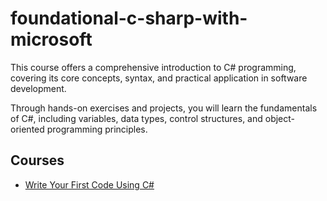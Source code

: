 # foundational-c-sharp-with-microsoft
This course offers a comprehensive introduction to C# programming, covering its core concepts, syntax, and practical application in software development.  

Through hands-on exercises and projects, you will learn the fundamentals of C#, including variables, data types, control structures, and object-oriented programming principles.


## Courses
- [Write Your First Code Using C#](https://learn.microsoft.com/en-us/training/paths/get-started-c-sharp-part-1/)